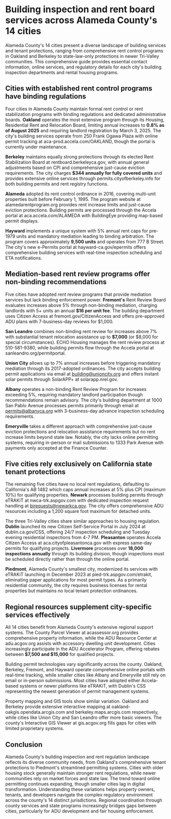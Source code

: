 # Building inspection and rent board services across Alameda County's 14 cities

Alameda County's 14 cities present a diverse landscape of building services and tenant protections, ranging from comprehensive rent control programs in Oakland and Berkeley to state-law-only protections in newer Tri-Valley communities. This comprehensive guide provides essential contact information, online services, and regulatory details for each city's building inspection departments and rental housing programs.

## Cities with established rent control programs have binding regulations

Four cities in Alameda County maintain formal rent control or rent stabilization programs with binding regulations and dedicated administrative boards. **Oakland** operates the most extensive program through its Housing, Residential Rent and Relocation Board, limiting annual increases to **0.8% as of August 2025** and requiring landlord registration by March 3, 2025. The city's building services operate from 250 Frank Ogawa Plaza with online permit tracking at aca-prod.accela.com/OAKLAND, though the portal is currently under maintenance.

**Berkeley** maintains equally strong protections through its elected Rent Stabilization Board at rentboard.berkeleyca.gov, with annual general adjustments based on CPI and comprehensive just-cause eviction requirements. The city charges **$344 annually for fully covered units** and provides extensive online services through permits.cityofberkeley.info for both building permits and rent registry functions.

**Alameda** adopted its rent control ordinance in 2016, covering multi-unit properties built before February 1, 1995. The program website at alamedarentprogram.org provides rent increase limits and just-cause eviction protections. Building permits are processed through the Accela portal at aca.accela.com/ALAMEDA with BuildingEye providing map-based permit displays.

**Hayward** implements a unique system with 5% annual rent caps for pre-1979 units and mandatory mediation leading to binding arbitration. The program covers approximately **9,500 units** and operates from 777 B Street. The city's new e-Permits portal at hayward-ca.gov/epermits offers comprehensive building services with real-time inspection scheduling and ETA notifications.

## Mediation-based rent review programs offer non-binding recommendations

Five cities have adopted rent review programs that provide mediation services but lack binding enforcement power. **Fremont's** Rent Review Board evaluates increases above 5% through non-binding mediation, charging landlords with 5+ units an annual **$16 per unit fee**. The building department uses Citizen Access at fremont.gov/CitizenAccess and offers pre-approved ADU plans with 7-business-day reviews for $1,000.

**San Leandro** combines non-binding rent review for increases above 7% with substantial tenant relocation assistance up to **$7,000** (or $8,000 for special circumstances). ECHO Housing manages the rent review process at 510-581-9380, while building permits flow through the Accela portal at sanleandro.org/permitportal.

**Union City** allows up to 7% annual increases before triggering mandatory mediation through its 2017-adopted ordinances. The city accepts building permit applications via email at building@unioncity.org and offers instant solar permits through SolarAPP+ at solarapp.nrel.gov.

**Albany** operates a non-binding Rent Review Program for increases exceeding 5%, requiring mandatory landlord participation though recommendations remain advisory. The city's building department at 1000 San Pablo Avenue processes permits primarily through email at permits@albanyca.org with 3-business-day advance inspection scheduling requirements.

**Emeryville** takes a different approach with comprehensive just-cause eviction protections and relocation assistance requirements but no rent increase limits beyond state law. Notably, the city lacks online permitting systems, requiring in-person or mail submissions to 1333 Park Avenue with payments only accepted at the Finance Counter.

## Five cities rely exclusively on California state tenant protections

The remaining five cities have no local rent regulations, defaulting to California's AB 1482 which caps annual increases at 5% plus CPI (maximum 10%) for qualifying properties. **Newark** processes building permits through eTRAKiT at nwca-trk.aspgov.com with dedicated inspection request handling at birequests@newarkca.gov. The city offers comprehensive ADU resources including a 1,200 square foot maximum for detached units.

The three Tri-Valley cities share similar approaches to housing regulation. **Dublin** launched its new Citizen Self-Service Portal in July 2024 at dublin.ca.gov/CSS, offering 24/7 inspection scheduling and Tuesday evening residential inspections from 4-7 PM. **Pleasanton** operates Accela Citizen Access at aca.cityofpleasantonca.gov with express same-day permits for qualifying projects. **Livermore** processes over **18,000 inspections annually** through its building division, though inspections must be scheduled directly rather than through the online portal.

**Piedmont**, Alameda County's smallest city, modernized its services with eTRAKiT launching in December 2023 at pied-trk.aspgov.com/etrakit, eliminating paper applications for most permit types. As a primarily residential community, the city requires business licenses for rental properties but maintains no local tenant protection ordinances.

## Regional resources supplement city-specific services effectively

All 14 cities benefit from Alameda County's extensive regional support systems. The County Parcel Viewer at acassessor.org provides comprehensive property information, while the ADU Resource Center at adu.acgov.org assists with accessory dwelling unit development. Cities increasingly participate in the ADU Accelerator Program, offering rebates between **$7,500 and $15,000** for qualified projects.

Building permit technologies vary significantly across the county. Oakland, Berkeley, Fremont, and Hayward operate comprehensive online portals with real-time tracking, while smaller cities like Albany and Emeryville still rely on email or in-person submissions. Most cities have adopted either Accela-based systems or newer platforms like eTRAKiT, with Dublin's CSS representing the newest generation of permit management systems.

Property mapping and GIS tools show similar variation. Oakland and Berkeley provide extensive interactive mapping at oakland-oakgis.opendata.arcgis.com and berkeley.maps.arcgis.com respectively, while cities like Union City and San Leandro offer more basic viewers. The county's Interactive GIS Viewer at gis.acgov.org fills gaps for cities with limited proprietary systems.

## Conclusion

Alameda County's building inspection and rent regulation landscape reflects its diverse community needs, from Oakland's comprehensive tenant protections to Piedmont's streamlined permitting systems. Cities with older housing stock generally maintain stronger rent regulations, while newer communities rely on market forces and state law. The trend toward online permitting continues expanding, though smaller cities lag in digital transformation. Understanding these variations helps property owners, tenants, and developers navigate the complex regulatory environment across the county's 14 distinct jurisdictions. Regional coordination through county services and state programs increasingly bridges gaps between cities, particularly for ADU development and fair housing enforcement.